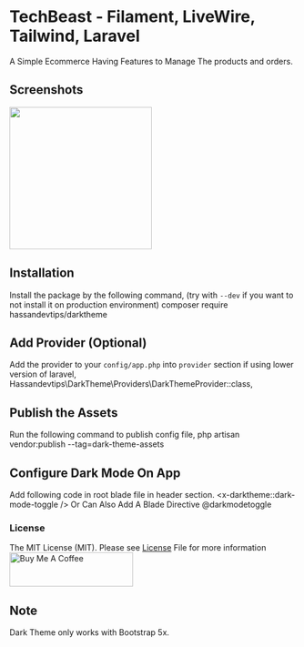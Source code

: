 # TechBeast - Filament, LiveWire, Tailwind, Laravel
A Simple Ecommerce Having Features to Manage The products and orders.
## Screenshots
[<img src="https://i.snipboard.io/yYWaXk.jpg" width="250">](https://i.snipboard.io/yYWaXk.jpg)
## Installation
Install the package by the following command, (try with `--dev` if you want to not install it on production environment)
    composer require  hassandevtips/darktheme
## Add Provider (Optional)
Add the provider to your `config/app.php` into `provider` section if using lower version of laravel,
   Hassandevtips\DarkTheme\Providers\DarkThemeProvider::class,
## Publish the Assets
Run the following command to publish config file,
    php artisan vendor:publish --tag=dark-theme-assets
## Configure Dark Mode On App
 Add following code in root blade file in header section.
    <!-- Dark Mode Toggle -->
    <x-darktheme::dark-mode-toggle />
Or Can Also Add A Blade Directive
     <!-- Dark Mode Toggle -->
     @darkmodetoggle
### License
The MIT License (MIT). Please see [License](LICENSE.md) File for more information
<a href="https://buymeacoffee.com/hassandevtips" target="_blank"><img src="https://cdn.buymeacoffee.com/buttons/v2/default-red.png" alt="Buy Me A Coffee" style="height: 60px !important;width: 217px !important;" ></a>
## Note
 Dark Theme only works with Bootstrap 5x.

